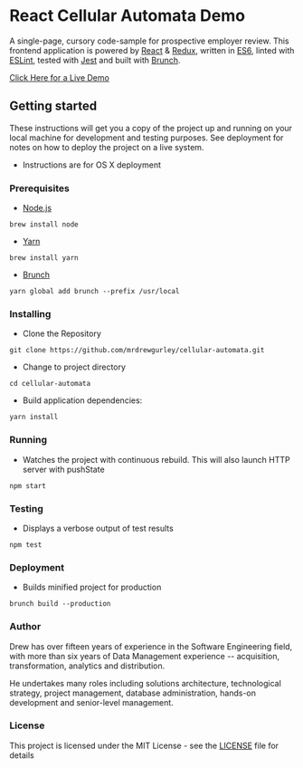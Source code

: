 # React Cellular Automata Demo

A single-page, cursory code-sample for prospective employer review. This frontend application is powered by [React](http://facebook.github.io/react) & [Redux](http://redux.js.org), written in [ES6](http://es6-features.org), linted with [ESLint](http://eslint.org), tested with [Jest](http://facebook.github.io/jest) and built with [Brunch](http://brunch.io).

[Click Here for a Live Demo](https://rawgit.com/mrdrewgurley/cellular-automata/master/public/index.html)

## Getting started  
These instructions will get you a copy of the project up and running on your local machine for development and testing purposes. See deployment for notes on how to deploy the project on a live system.
* Instructions are for OS X deployment

### Prerequisites
* [Node.js](http://nodejs.org)
```
brew install node
```

* [Yarn](https://yarnpkg.com)
```
brew install yarn
```

* [Brunch](http://brunch.io)
```
yarn global add brunch --prefix /usr/local
```

### Installing
* Clone the Repository
```
git clone https://github.com/mrdrewgurley/cellular-automata.git
```

* Change to project directory
```
cd cellular-automata
```

* Build application dependencies:
```
yarn install
```

### Running
* Watches the project with continuous rebuild. This will also launch HTTP server with pushState
```
npm start
```

### Testing
* Displays a verbose output of test results
```
npm test
```

### Deployment
* Builds minified project for production
```
brunch build --production
```

### Author
Drew has over fifteen years of experience in the Software Engineering field, with more than six years of Data Management experience -- acquisition, transformation, analytics and distribution.

He undertakes many roles including solutions architecture, technological strategy, project management, database administration, hands-on development and senior-level management.

### License
This project is licensed under the MIT License - see the [LICENSE](LICENSE.md) file for details
